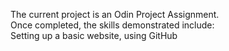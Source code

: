The current project is an Odin Project Assignment. <br>
Once completed, the skills demonstrated include: <br>
Setting up a basic website, using GitHub <br>